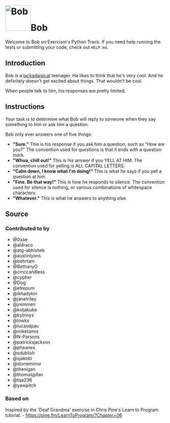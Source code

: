 # <img src="https://assets.exercism.org/exercises/bob.svg" alt="Bob" width="80"/>Bob

Welcome to Bob on Exercism's Python Track.
If you need help running the tests or submitting your code, check out `HELP.md`.

## Introduction

Bob is a [lackadaisical][] teenager.
He likes to think that he's very cool.
And he definitely doesn't get excited about things.
That wouldn't be cool.

When people talk to him, his responses are pretty limited.

[lackadaisical]: https://www.collinsdictionary.com/dictionary/english/lackadaisical

## Instructions

Your task is to determine what Bob will reply to someone when they say something to him or ask him a question.

Bob only ever answers one of five things:

- **"Sure."**
  This is his response if you ask him a question, such as "How are you?"
  The convention used for questions is that it ends with a question mark.
- **"Whoa, chill out!"**
  This is his answer if you YELL AT HIM.
  The convention used for yelling is ALL CAPITAL LETTERS.
- **"Calm down, I know what I'm doing!"**
  This is what he says if you yell a question at him.
- **"Fine. Be that way!"**
  This is how he responds to silence.
  The convention used for silence is nothing, or various combinations of whitespace characters.
- **"Whatever."**
  This is what he answers to anything else.

## Source

### Contributed to by

- @0xae
- @aldraco
- @atg-abhishek
- @austinlyons
- @behrtam
- @BethanyG
- @cmccandless
- @cypher
- @Dog
- @etrepum
- @ikhadykin
- @janetriley
- @jremmen
- @koljakube
- @kytrinyx
- @lowks
- @lucasdpau
- @miketamis
- @N-Parsons
- @patricksjackson
- @pheanex
- @sdublish
- @sjakobi
- @stonemirror
- @thenigan
- @thomasjpfan
- @tqa236
- @yawpitch

### Based on

Inspired by the 'Deaf Grandma' exercise in Chris Pine's Learn to Program tutorial. - https://pine.fm/LearnToProgram/?Chapter=06
